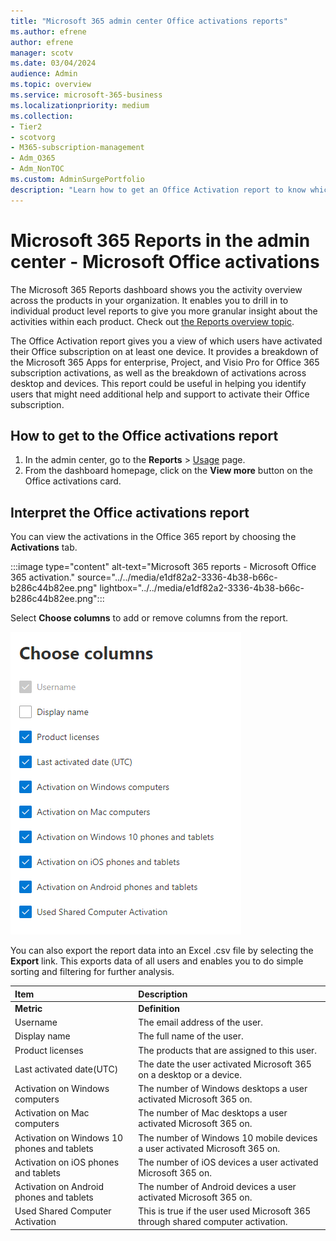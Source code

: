 ```yaml
---
title: "Microsoft 365 admin center Office activations reports"
ms.author: efrene
author: efrene
manager: scotv
ms.date: 03/04/2024
audience: Admin
ms.topic: overview
ms.service: microsoft-365-business
ms.localizationpriority: medium
ms.collection: 
- Tier2
- scotvorg
- M365-subscription-management
- Adm_O365
- Adm_NonTOC
ms.custom: AdminSurgePortfolio
description: "Learn how to get an Office Activation report to know which users have activated their Microsoft 365 subscription, and identify users that might need additional help."
---
```


# Microsoft 365 Reports in the admin center - Microsoft Office activations

The Microsoft 365 Reports dashboard shows you the activity overview across the products in your organization. It enables you to drill in to individual product level reports to give you more granular insight about the activities within each product. Check out [the Reports overview topic](activity-reports.md).
  
The Office Activation report gives you a view of which users have activated their Office subscription on at least one device. It provides a breakdown of the Microsoft 365 Apps for enterprise, Project, and Visio Pro for Office 365 subscription activations, as well as the breakdown of activations across desktop and devices. This report could be useful in helping you identify users that might need additional help and support to activate their Office subscription.
  
## How to get to the Office activations report

1. In the admin center, go to the **Reports** \> <a href="https://go.microsoft.com/fwlink/p/?linkid=2074756" target="_blank">Usage</a> page. 
2. From the dashboard homepage, click on the **View more** button on the Office activations card.
  
## Interpret the Office activations report
  
You can view the activations in the Office 365 report by choosing the **Activations** tab.

:::image type="content" alt-text="Microsoft 365 reports - Microsoft Office 365 activation." source="../../media/e1df82a2-3336-4b38-b66c-b286c44b82ee.png" lightbox="../../media/e1df82a2-3336-4b38-b66c-b286c44b82ee.png":::

Select **Choose columns** to add or remove columns from the report.  

![Office 365 activations report - choose columns.](../../media/d11a0efa-a067-4440-a4f3-71b618a90301.png)

You can also export the report data into an Excel .csv file by selecting the **Export** link. This exports data of all users and enables you to do simple sorting and filtering for further analysis.

|Item|Description|
|:-----|:-----|
|**Metric**|**Definition**|
|Username |The email address of the user. |
|Display name |The full name of the user. |
|Product licenses |The products that are assigned to this user. |
|Last activated date(UTC) |The date the user activated Microsoft 365 on a desktop or a device. |
|Activation on Windows computers |The number of Windows desktops a user activated Microsoft 365 on. |
|Activation on Mac computers |The number of Mac desktops a user activated Microsoft 365 on.|
|Activation on Windows 10 phones and tablets |The number of Windows 10 mobile devices a user activated Microsoft 365 on. |
|Activation on iOS phones and tablets |The number of iOS devices a user activated Microsoft 365 on.|
|Activation on Android phones and tablets |The number of Android devices a user activated Microsoft 365 on. |
|Used Shared Computer Activation |This is true if the user used Microsoft 365 through shared computer activation.|

